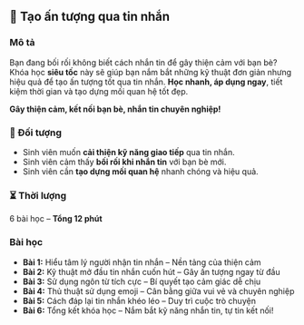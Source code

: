 ## 📌 Tạo ấn tượng qua tin nhắn  

### Mô tả  
Bạn đang bối rối không biết cách nhắn tin để gây thiện cảm với bạn bè?  
Khóa học **siêu tốc** này sẽ giúp bạn nắm bắt những kỹ thuật đơn giản nhưng hiệu quả để tạo ấn tượng tốt qua tin nhắn. **Học nhanh, áp dụng ngay**, tiết kiệm thời gian và tạo dựng mối quan hệ tốt đẹp.  

**Gây thiện cảm, kết nối bạn bè, nhắn tin chuyên nghiệp!**  


### 🎯 Đối tượng  
- Sinh viên muốn **cải thiện kỹ năng giao tiếp** qua tin nhắn.  
- Sinh viên cảm thấy **bối rối khi nhắn tin** với bạn bè mới.  
- Sinh viên cần **tạo dựng mối quan hệ** nhanh chóng và hiệu quả.  


### ⏳ Thời lượng  
6 bài học – **Tổng 12 phút**  


### Bài học  
- **Bài 1:** Hiểu tâm lý người nhận tin nhắn – Nền tảng của thiện cảm  
- **Bài 2:** Kỹ thuật mở đầu tin nhắn cuốn hút – Gây ấn tượng ngay từ đầu  
- **Bài 3:** Sử dụng ngôn từ tích cực – Bí quyết tạo cảm giác dễ chịu  
- **Bài 4:** Thủ thuật sử dụng emoji – Cân bằng giữa vui vẻ và chuyên nghiệp  
- **Bài 5:** Cách đáp lại tin nhắn khéo léo – Duy trì cuộc trò chuyện  
- **Bài 6:** Tổng kết khóa học – Nắm bắt kỹ năng nhắn tin, tự tin kết nối!